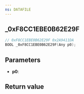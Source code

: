```yaml
---
ns: DATAFILE
---
```

## _0xF8CC1EBE0B62E29F

```c
// 0xF8CC1EBE0B62E29F 0x2A9411DA
BOOL _0xF8CC1EBE0B62E29F(Any p0);
```


## Parameters
* **p0**: 

## Return value
